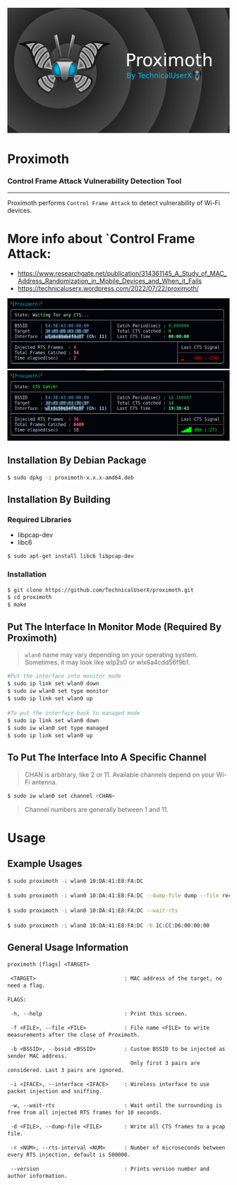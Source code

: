![](/images/proximoth_banner.png)
# Proximoth
### Control Frame Attack Vulnerability Detection Tool
-----------------------------------------------------
Proximoth performs `Control Frame Attack` to detect vulnerability of Wi-Fi devices.

# More info about `Control Frame Attack:
* https://www.researchgate.net/publication/314361145_A_Study_of_MAC_Address_Randomization_in_Mobile_Devices_and_When_it_Fails
* https://technicaluserx.wordpress.com/2022/07/22/proximoth/



![](/images/i1.png) 
![](/images/i2.png) 

## Installation By Debian Package
```bash
$ sudo dpkg -i proximoth-x.x.x-amd64.deb
```


## Installation By Building
### Required Libraries
* libpcap-dev
* libc6 
``` bash
$ sudo apt-get install libc6 libpcap-dev
```

### Installation
```bash
$ git clone https://github.com/TechnicalUserX/proximoth.git
$ cd proximoth
$ make
```

## Put The Interface In Monitor Mode (Required By Proximoth)
> `wlan0` name may vary depending on your operating system.
> Sometimes, it may look like wlp2s0 or wlx6a4cdd56f9b1.
```bash
#Put the interface into monitor mode
$ sudo ip link set wlan0 down
$ sudo iw wlan0 set type monitor
$ sudo ip link set wlan0 up

#To put the interface back to managed mode
$ sudo ip link set wlan0 down
$ sudo iw wlan0 set type managed
$ sudo ip link set wlan0 up
```


## To Put The Interface Into A Specific Channel
> CHAN is arbitrary, like 2 or 11. Available channels depend on your Wi-Fi antenna.

```bash
$ sudo iw wlan0 set channel <CHAN>
```
> Channel numbers are generally between 1 and 11.


# Usage
## Example Usages
```bash
$ sudo proximoth -i wlan0 10:DA:41:E8:FA:DC

$ sudo proximoth -i wlan0 10:DA:41:E8:FA:DC --dump-file dump --file record

$ sudo proximoth -i wlan0 10:DA:41:E8:FA:DC --wait-rts

$ sudo proximoth -i wlan0 10:DA:41:E8:FA:DC -b 1C:CC:D6:00:00:00
```
## General Usage Information
```
proximoth [flags] <TARGET>

 <TARGET>                            : MAC address of the target, no need a flag.

FLAGS:

 -h, --help                          : Print this screen.

 -f <FILE>, --file <FILE>            : File name <FILE> to write measurements after the close of Proximoth.

 -b <BSSID>, --bssid <BSSID>         : Custom BSSID to be injected as sender MAC address.
                                       Only first 3 pairs are considered. Last 3 pairs are ignored.

 -i <IFACE>, --interface <IFACE>     : Wireless interface to use packet injection and sniffing.

 -w, --wait-rts                      : Wait until the surrounding is free from all injected RTS frames for 10 seconds.

 -d <FILE>, --dump-file <FILE>       : Write all CTS frames to a pcap file.

 -r <NUM>, --rts-interval <NUM>      : Number of microseconds between every RTS injection, default is 500000.

 --version                           : Prints version number and author information.
```
